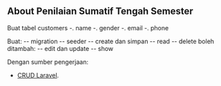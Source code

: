 ## About Penilaian Sumatif Tengah Semester
Buat tabel customers
-. name
-. gender
-. email
-. phone

Buat:
-- migration
-- seeder
-- create dan simpan
-- read
-- delete
boleh ditambah:
-- edit dan update
-- show

Dengan sumber pengerjaan:
- [CRUD Laravel]([https://laravel.com/docs/routing](https://elearning.smapluspgri.sch.id/mod/book/view.php?id=48)https://elearning.smapluspgri.sch.id/mod/book/view.php?id=48).

